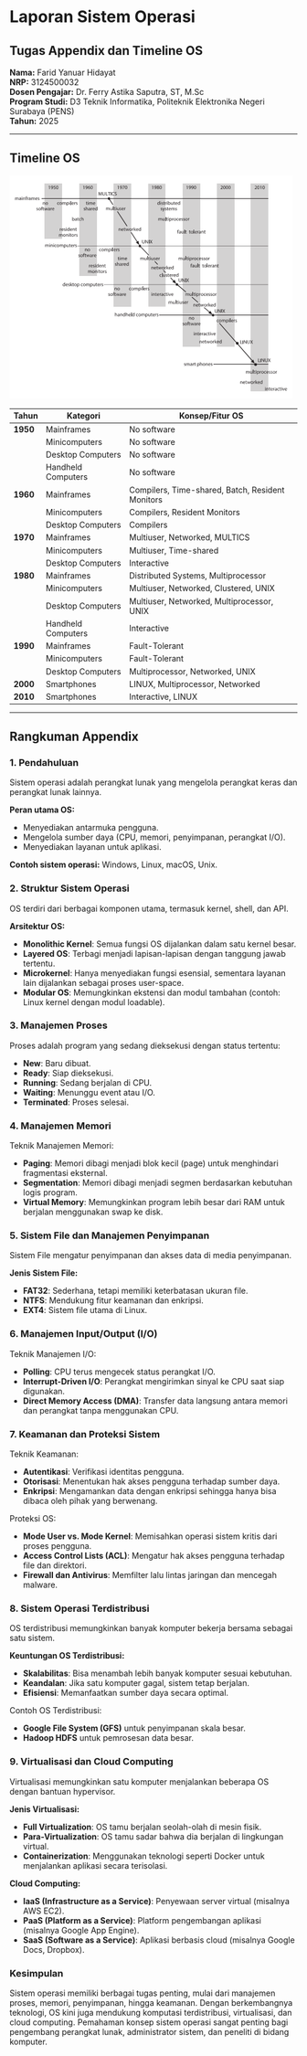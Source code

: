 # Laporan Sistem Operasi

## Tugas Appendix dan Timeline OS

**Nama:** Farid Yanuar Hidayat  
**NRP:** 3124500032  
**Dosen Pengajar:** Dr. Ferry Astika Saputra, ST, M.Sc  
**Program Studi:** D3 Teknik Informatika, Politeknik Elektronika Negeri Surabaya (PENS)  
**Tahun:** 2025  

---

## Timeline OS

![Contoh Gambar](https://github.com/Faridyanuar824/SisOp-2025/blob/main/img/timline%20os.PNG)

| **Tahun** | **Kategori** | **Konsep/Fitur OS** |
|-----------|-------------|----------------------|
| **1950**  | Mainframes | No software |
|           | Minicomputers | No software |
|           | Desktop Computers | No software |
|           | Handheld Computers | No software |
| **1960**  | Mainframes | Compilers, Time-shared, Batch, Resident Monitors |
|           | Minicomputers | Compilers, Resident Monitors |
|           | Desktop Computers | Compilers |
| **1970**  | Mainframes | Multiuser, Networked, MULTICS |
|           | Minicomputers | Multiuser, Time-shared |
|           | Desktop Computers | Interactive |
| **1980**  | Mainframes | Distributed Systems, Multiprocessor |
|           | Minicomputers | Multiuser, Networked, Clustered, UNIX |
|           | Desktop Computers | Multiuser, Networked, Multiprocessor, UNIX |
|           | Handheld Computers | Interactive |
| **1990**  | Mainframes | Fault-Tolerant |
|           | Minicomputers | Fault-Tolerant |
|           | Desktop Computers | Multiprocessor, Networked, UNIX |
| **2000**  | Smartphones | LINUX, Multiprocessor, Networked |
| **2010**  | Smartphones | Interactive, LINUX |

---

## Rangkuman Appendix

### 1. Pendahuluan
Sistem operasi adalah perangkat lunak yang mengelola perangkat keras dan perangkat lunak lainnya.

**Peran utama OS:**
- Menyediakan antarmuka pengguna.
- Mengelola sumber daya (CPU, memori, penyimpanan, perangkat I/O).
- Menyediakan layanan untuk aplikasi.

**Contoh sistem operasi:** Windows, Linux, macOS, Unix.

### 2. Struktur Sistem Operasi
OS terdiri dari berbagai komponen utama, termasuk kernel, shell, dan API.

**Arsitektur OS:**
- **Monolithic Kernel**: Semua fungsi OS dijalankan dalam satu kernel besar.
- **Layered OS**: Terbagi menjadi lapisan-lapisan dengan tanggung jawab tertentu.
- **Microkernel**: Hanya menyediakan fungsi esensial, sementara layanan lain dijalankan sebagai proses user-space.
- **Modular OS**: Memungkinkan ekstensi dan modul tambahan (contoh: Linux kernel dengan modul loadable).

### 3. Manajemen Proses
Proses adalah program yang sedang dieksekusi dengan status tertentu:
- **New**: Baru dibuat.
- **Ready**: Siap dieksekusi.
- **Running**: Sedang berjalan di CPU.
- **Waiting**: Menunggu event atau I/O.
- **Terminated**: Proses selesai.

### 4. Manajemen Memori
Teknik Manajemen Memori:
- **Paging**: Memori dibagi menjadi blok kecil (page) untuk menghindari fragmentasi eksternal.
- **Segmentation**: Memori dibagi menjadi segmen berdasarkan kebutuhan logis program.
- **Virtual Memory**: Memungkinkan program lebih besar dari RAM untuk berjalan menggunakan swap ke disk.

### 5. Sistem File dan Manajemen Penyimpanan
Sistem File mengatur penyimpanan dan akses data di media penyimpanan.

**Jenis Sistem File:**
- **FAT32**: Sederhana, tetapi memiliki keterbatasan ukuran file.
- **NTFS**: Mendukung fitur keamanan dan enkripsi.
- **EXT4**: Sistem file utama di Linux.

### 6. Manajemen Input/Output (I/O)
Teknik Manajemen I/O:
- **Polling**: CPU terus mengecek status perangkat I/O.
- **Interrupt-Driven I/O**: Perangkat mengirimkan sinyal ke CPU saat siap digunakan.
- **Direct Memory Access (DMA)**: Transfer data langsung antara memori dan perangkat tanpa menggunakan CPU.

### 7. Keamanan dan Proteksi Sistem
Teknik Keamanan:
- **Autentikasi**: Verifikasi identitas pengguna.
- **Otorisasi**: Menentukan hak akses pengguna terhadap sumber daya.
- **Enkripsi**: Mengamankan data dengan enkripsi sehingga hanya bisa dibaca oleh pihak yang berwenang.

Proteksi OS:
- **Mode User vs. Mode Kernel**: Memisahkan operasi sistem kritis dari proses pengguna.
- **Access Control Lists (ACL)**: Mengatur hak akses pengguna terhadap file dan direktori.
- **Firewall dan Antivirus**: Memfilter lalu lintas jaringan dan mencegah malware.

### 8. Sistem Operasi Terdistribusi
OS terdistribusi memungkinkan banyak komputer bekerja bersama sebagai satu sistem.

**Keuntungan OS Terdistribusi:**
- **Skalabilitas**: Bisa menambah lebih banyak komputer sesuai kebutuhan.
- **Keandalan**: Jika satu komputer gagal, sistem tetap berjalan.
- **Efisiensi**: Memanfaatkan sumber daya secara optimal.

Contoh OS Terdistribusi:
- **Google File System (GFS)** untuk penyimpanan skala besar.
- **Hadoop HDFS** untuk pemrosesan data besar.

### 9. Virtualisasi dan Cloud Computing
Virtualisasi memungkinkan satu komputer menjalankan beberapa OS dengan bantuan hypervisor.

**Jenis Virtualisasi:**
- **Full Virtualization**: OS tamu berjalan seolah-olah di mesin fisik.
- **Para-Virtualization**: OS tamu sadar bahwa dia berjalan di lingkungan virtual.
- **Containerization**: Menggunakan teknologi seperti Docker untuk menjalankan aplikasi secara terisolasi.

**Cloud Computing:**
- **IaaS (Infrastructure as a Service)**: Penyewaan server virtual (misalnya AWS EC2).
- **PaaS (Platform as a Service)**: Platform pengembangan aplikasi (misalnya Google App Engine).
- **SaaS (Software as a Service)**: Aplikasi berbasis cloud (misalnya Google Docs, Dropbox).

### Kesimpulan
Sistem operasi memiliki berbagai tugas penting, mulai dari manajemen proses, memori, penyimpanan, hingga keamanan. Dengan berkembangnya teknologi, OS kini juga mendukung komputasi terdistribusi, virtualisasi, dan cloud computing. Pemahaman konsep sistem operasi sangat penting bagi pengembang perangkat lunak, administrator sistem, dan peneliti di bidang komputer.

